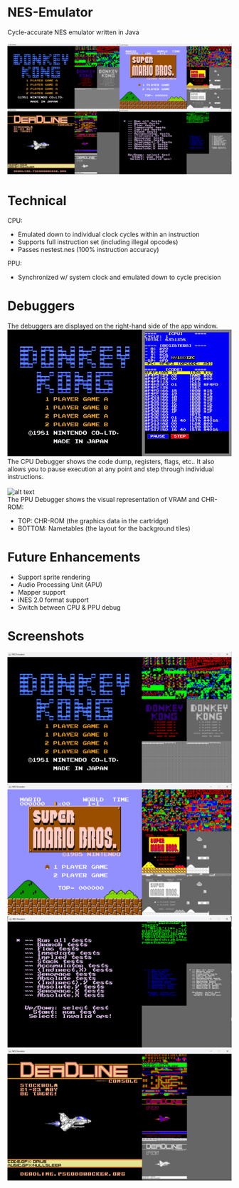 # NES-Emulator
Cycle-accurate NES emulator written in Java</br></br>
![image](https://github.com/sebeid4556/NES-Emulator/blob/c0ff935341d7d75f061b70cd06f1200ea1e65b47/screenshot/all.png)

# Technical
CPU:
- Emulated down to individual clock cycles within an instruction
- Supports full instruction set (including illegal opcodes)
- Passes nestest.nes (100% instruction accuracy)

PPU:
- Synchronized w/ system clock and emulated down to cycle precision

# Debuggers
The debuggers are displayed on the right-hand side of the app window.
![alt text](https://github.com/sebeid4556/NES-Emulator/blob/ce552b7dde0234ea5ae9b95bed1541f61c8e5c71/screenshot/cpu-demo.gif)</br>
The CPU Debugger shows the code dump, registers, flags, etc.. It also allows you to pause execution at any point and step through individual instructions.</br></br>
![alt text](https://github.com/sebeid4556/NES-Emulator/blob/ce552b7dde0234ea5ae9b95bed1541f61c8e5c71/screenshot/ppu-demo.gif)</br>
The PPU Debugger shows the visual representation of VRAM and CHR-ROM:</br>
- TOP: CHR-ROM (the graphics data in the cartridge)
- BOTTOM: Nametables (the layout for the background tiles)

# Future Enhancements
- Support sprite rendering
- Audio Processing Unit (APU)
- Mapper support
- iNES 2.0 format support
- Switch between CPU & PPU debug

# Screenshots
![alt text](https://github.com/sebeid4556/NES-Emulator/blob/main/screenshot/donkeykong.png?raw=true)
![alt text](https://github.com/sebeid4556/NES-Emulator/blob/main/screenshot/smb.png?raw=true)
![alt text](https://github.com/sebeid4556/NES-Emulator/blob/main/screenshot/nestest.png?raw=true)
![alt text](https://github.com/sebeid4556/NES-Emulator/blob/main/screenshot/test.png?raw=true)
